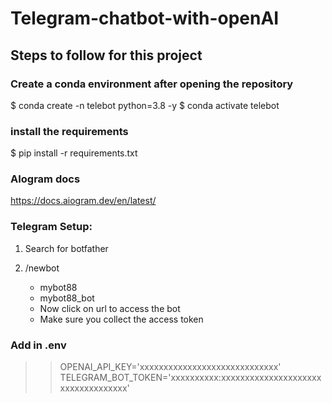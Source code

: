 # Telegram-chatbot-with-openAI

## Steps to follow for this project

### Create a conda environment after opening the repository

$ conda create -n telebot python=3.8 -y
$ conda activate telebot


### install the requirements

$ pip install -r requirements.txt

### AIogram docs
https://docs.aiogram.dev/en/latest/

### Telegram Setup:

1. Search for botfather
2. /newbot
   - mybot88
   - mybot88_bot

   * Now click on url to access the bot
   * Make sure you collect the access token


### Add in .env

>>OPENAI_API_KEY='xxxxxxxxxxxxxxxxxxxxxxxxxxxxx'
>>TELEGRAM_BOT_TOKEN='xxxxxxxxxx:xxxxxxxxxxxxxxxxxxxxxxxxxxxxxxxxxxx'


